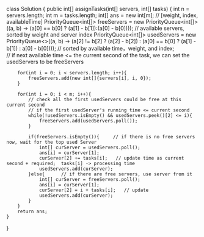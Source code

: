 class Solution {
    public int[] assignTasks(int[] servers, int[] tasks) {
        int n = servers.length;
        int m = tasks.length;
        int[] ans = new int[m];
        // [weight, index, availableTime]
        PriorityQueue<int[]> freeServers = new PriorityQueue<int[]>((a, b) -> (a[0] == b[0] ? (a[1] - b[1]):(a[0] - b[0])));  // available servers, sorted by weight and server index
        PriorityQueue<int[]> usedServers = new PriorityQueue<>((a, b) -> (a[2] != b[2] ? (a[2] - b[2]) : 
                                                                                         (a[0] == b[0] ? (a[1] - b[1]) : a[0] - b[0])));   // sorted by available time，weight, and index;         
        // if next available time <= the current second of the task, we can set the usedServers to be freeServers                                                                                                

        for(int i = 0; i < servers.length; i++){
            freeServers.add(new int[]{servers[i], i, 0});
        }

        for(int i = 0; i < m; i++){
            // check all the first usedServers could be free at this current second
            // if the first usedServer's running time <= current second
            while(!usedServers.isEmpty() && usedServers.peek()[2] <= i){
                freeServers.add(usedServers.poll());
            }
            
            if(freeServers.isEmpty()){     // if there is no free servers now, wait for the top used Server
                int[] curServer = usedServers.poll();
                ans[i] = curServer[1];
                curServer[2] += tasks[i];   // update time as current second + required;  tasks[i] -> processing time
                usedServers.add(curServer);
            }else{      // if there are free servers, use server from it
                int[] curServer = freeServers.poll();
                ans[i] = curServer[1];
                curServer[2] = i + tasks[i];   // update
                usedServers.add(curServer);
            }
        }
        return ans;
    }
}